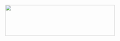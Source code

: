 <p>
  <img src = "https://github.com/Hitesh910/icons_app/assets/154861495/e81432e2-02b9-40ff-a9f2-e69fa63f0917"height="100"width="350"/>

</p>
